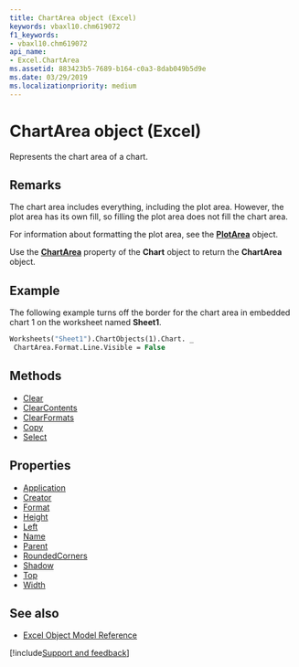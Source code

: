 ```yaml
---
title: ChartArea object (Excel)
keywords: vbaxl10.chm619072
f1_keywords:
- vbaxl10.chm619072
api_name:
- Excel.ChartArea
ms.assetid: 883423b5-7689-b164-c0a3-8dab049b5d9e
ms.date: 03/29/2019
ms.localizationpriority: medium
---
```



# ChartArea object (Excel)

Represents the chart area of a chart. 


## Remarks

The chart area includes everything, including the plot area. However, the plot area has its own fill, so filling the plot area does not fill the chart area.

For information about formatting the plot area, see the **[PlotArea](Excel.PlotArea(object).md)** object.

Use the **[ChartArea](excel.chart.chartarea.md)** property of the **Chart** object to return the **ChartArea** object.


## Example

The following example turns off the border for the chart area in embedded chart 1 on the worksheet named **Sheet1**.

```vb
Worksheets("Sheet1").ChartObjects(1).Chart. _ 
 ChartArea.Format.Line.Visible = False
```


## Methods

- [Clear](Excel.ChartArea.Clear.md)
- [ClearContents](Excel.ChartArea.ClearContents.md)
- [ClearFormats](Excel.ChartArea.ClearFormats.md)
- [Copy](Excel.ChartArea.Copy.md)
- [Select](Excel.ChartArea.Select.md)

## Properties

- [Application](Excel.ChartArea.Application.md)
- [Creator](Excel.ChartArea.Creator.md)
- [Format](Excel.ChartArea.Format.md)
- [Height](Excel.ChartArea.Height.md)
- [Left](Excel.ChartArea.Left.md)
- [Name](Excel.ChartArea.Name.md)
- [Parent](Excel.ChartArea.Parent.md)
- [RoundedCorners](Excel.ChartArea.RoundedCorners.md)
- [Shadow](Excel.ChartArea.Shadow.md)
- [Top](Excel.ChartArea.Top.md)
- [Width](Excel.ChartArea.Width.md)

## See also

- [Excel Object Model Reference](overview/Excel/object-model.md)

[!include[Support and feedback](~/includes/feedback-boilerplate.md)]
